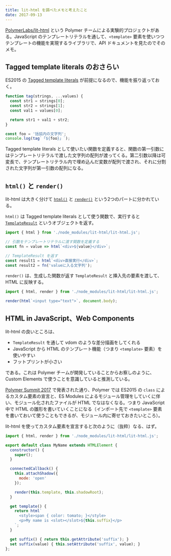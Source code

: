 ```yaml
---
title: lit-html を調べたメモと考えたこと
date: 2017-09-13
---
```


[PolymerLabs/lit-html](https://github.com/PolymerLabs/lit-html) という Polymer チームによる実験的プロジェクトがある。JavaScript のテンプレートリテラルを通して、`<template>` 要素を使いつつテンプレートの機能を実現するライブラリで、API ドキュメントを見たのでそのメモ。

## Tagged template literals のおさらい

ES2015 の [Tagged template literals](https://developer.mozilla.org/en-US/docs/Web/JavaScript/Reference/Template_literals) が前提になるので、機能を振り返っておく。

```javascript
function tag(strings, ...values) {
  const str1 = strings[0];
  const str2 = strings[1];
  const val1 = values[0];

  return str1 + val1 + str2;
}

const foo = '括弧内の文字列';
console.log(tag`「${foo}」`);
```

Tagged template literals として使いたい関数を定義すると、関数の第一引数にはテンプレートリテラルで渡した文字列の配列が渡ってくる。第二引数以降は可変長で、テンプレートリテラル内で埋め込んだ変数が配列で渡され、それに分割された文字列が第一引数の配列になる。

## `html()` と `render()`

lit-html は大きく分けて [`html()`](https://github.com/PolymerLabs/lit-html/blob/master/api.md#function-html) と [`render()`](https://github.com/PolymerLabs/lit-html/blob/master/api.md#function-renderresult-templateresult-container-element-void) という2つのパートに分かれている。

`html()` は Tagged template literals として使う関数で、実行すると [`TemplateResult`](https://github.com/PolymerLabs/lit-html/blob/master/api.md#class-templateresult) というオブジェクトを返す。

```javascript
import { html } from './node_modules/lit-html/lit-html.js';

// 引数をテンプレートリテラルに渡す関数を定義する
const fn = value => html`<div>${value}</div>`;

// TemplateResult を返す
const result1 = html`<div>直接実行</div>`;
const result2 = fn('valueに入る文字列');
```

`render()` は、生成した関数が返す `TemplateResult` と挿入先の要素を渡して、HTML に反映する。

```javascript
import { html, render } from './node_modules/lit-html/lit-html.js';

render(html`<input type="text">`, document.body);
```

## HTML in JavaScript、Web Components

lit-html の良いところは、

- `TemplateResult` を通して vdom のような差分描画をしてくれる
- JavaScript から HTML のテンプレート機能（つまり `<template>` 要素）を使いやすい
- フットプリントが小さい

である。これは Polymer チームが開発していることからお察しのように、Custom Elements で使うことを意識していると推測している。

[Polymer Summit 2017](https://summit.polymer-project.org/) で発表された通り、Polymer では ES2015 の `class` によるカスタム要素の宣言と、ES Modules によるモジュール管理をしていくに伴い、モジュール化されたファイルが HTML でなはなくなる。つまり JavaScript 中で HTML の雛形を書いていくことになる（インポート先で `<template>` 要素を書いておいて使うこともできるが、モジュール内に寄せておきたいところ）。

lit-html を使ってカスタム要素を宣言すると次のように（抜粋）なる、はず。

```javascript
import { html, render } from './node_modules/lit-html/lit-html.js';

export default class MyName extends HTMLElement {
  constructor() {
    super();
  }

  connectedCallback() {
    this.attachShadow({
      mode: 'open'
    });

    render(this.template, this.shadowRoot);
  }

  get template() {
    return html`
      <style>span { color: tomato; }</style>
      <p>My name is <slot></slot>${this.suffix}</p>
    `;
  }

  get suffix() { return this.getAttribute('suffix'); }
  set suffix(value) { this.setAttribute('suffix', value); }
};
```
